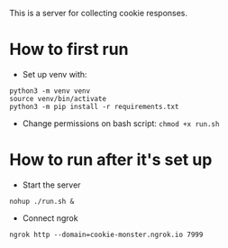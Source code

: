 
This is a server for collecting cookie responses.

# How to first run

- Set up venv with:

```
python3 -m venv venv
source venv/bin/activate
python3 -m pip install -r requirements.txt
```

- Change permissions on bash script: `chmod +x run.sh`

# How to run after it's set up

- Start the server

`nohup ./run.sh &`

- Connect ngrok

`ngrok http --domain=cookie-monster.ngrok.io 7999`
